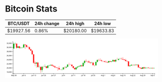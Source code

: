 # Bitcoin Stats

BTC/USDT|24h change|24h high|24h low|
|---|---|---|---|
|$19927.56|0.86%|$20180.00|$19633.83|

<img src="./chart.svg">

